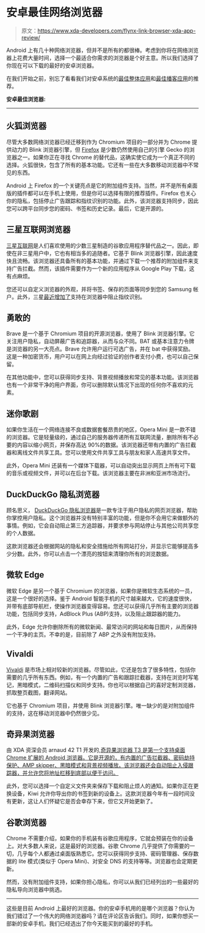 # 安卓最佳网络浏览器

> 原文：<https://www.xda-developers.com/flynx-link-browser-xda-app-review/>

Android 上有几十种网络浏览器，但并不是所有的都很棒。考虑到你将在网络浏览器上花费大量时间，选择一个最适合你需求的浏览器是个好主意。所以我们选择了你现在可以下载的最好的安卓浏览器。

在我们开始之前，别忘了看看我们对安卓系统的[最佳整体应用](https://www.xda-developers.com/best-android-apps/)和[最佳播客应用](https://www.xda-developers.com/best-podcast-app-android/)的推荐。

**安卓最佳浏览器:**

* * *

## 火狐浏览器

尽管大多数网络浏览器已经迁移到作为 Chromium 项目的一部分并为 Chrome 提供动力的 Blink 浏览器引擎，但 [Firefox](https://play.google.com/store/apps/details?id=org.mozilla.firefox) 是少数仍然使用自己的引擎 Gecko 的浏览器之一。如果你正在寻找 Chrome 的替代品，这确实使它成为一个真正不同的选择。火狐很快，包含了所有的基本功能。它还有一些在大多数移动浏览器中不常见的东西。

Android 上 Firefox 的一个关键亮点是它的附加组件支持。当然，并不是所有桌面版的插件都可以在手机上使用，但是你可以选择有限的推荐插件。Firefox 也关心你的隐私，包括停止广告跟踪和指纹识别的功能。此外，该浏览器支持同步，因此您可以跨平台同步您的密码、书签和历史记录。最后，它是开源的。

## 三星互联网浏览器

[三星互联网](https://play.google.com/store/apps/details?id=com.sec.android.app.sbrowser)是人们喜欢使用的少数三星制造的谷歌应用程序替代品之一。因此，即使在非三星用户中，它也有相当多的追随者。它基于 Blink 浏览器引擎，因此速度快且流畅。该浏览器还具备所有的基本功能，并通过下载一个推荐的附加组件来支持广告拦截。然而，该插件需要作为一个新的应用程序从 Google Play 下载，这有点麻烦。

您还可以自定义浏览器的外观，并将书签、保存的页面等同步到您的 Samsung 帐户。此外，三星[最近增加了](https://www.xda-developers.com/samsung-internet-15-beta-changelog/)支持在浏览器中阻止指纹识别。

## 勇敢的

Brave 是一个基于 Chromium 项目的开源浏览器，使用了 Blink 浏览器引擎。它关注用户隐私，自动屏蔽广告和追踪器，从而与众不同。BAT 或基本注意力令牌是浏览器的另一大亮点。Brave 允许用户运行可选广告，并在 bat 中获得奖励。这是一种加密货币，用户可以在网上向经过验证的创作者支付小费，也可以自己保留。

在其他功能中，您可以获得同步支持、背景视频播放和常见的基本功能。该浏览器也有一个非常干净的用户界面，你可以删除默认情况下出现的任何你不喜欢的元素。

## 迷你歌剧

如果你生活在一个网络连接不良或数据套餐昂贵的地区，Opera Mini 是一款不错的浏览器。它是轻量级的，通过自己的服务器传递所有互联网流量，删除所有不必要的内容以缩小网页，并保存高达 90%的数据。该浏览器还带有内置的广告拦截器和离线文件共享工具。您可以使用文件共享工具与朋友和家人高速共享文件。

此外，Opera Mini 还装有一个媒体下载器，可以自动突出显示网页上所有可下载的音乐或视频文件，并可以在后台下载。该浏览器主要在非洲和亚洲市场流行。

## DuckDuckGo 隐私浏览器

顾名思义， [DuckDuckGo 隐私浏览器](https://play.google.com/store/apps/details?id=com.duckduckgo.mobile.android)是一款专注于用户隐私的网页浏览器，帮助你掌控用户隐私。这个浏览器并没有特别丰富的功能，但是你不会用它来做额外的事情。例如，它会自动阻止第三方追踪器，并要求参与网站停止与其他公司共享您的个人数据。

这款浏览器还会根据网站的隐私和安全措施给所有网站打分，并显示它能够提高多少分数。此外，你可以点击一个漂亮的按钮来清理你所有的浏览数据。

## 微软 Edge

微软 Edge 是另一个基于 Chromium 的浏览器，如果你是微软生态系统的一员，这是一个很好的选择。鉴于 Android 智能手机的尺寸越来越大，它的速度很快，并带有底部导航栏，使操作浏览器变得容易。您还可以获得几乎所有主要的浏览器功能，包括同步支持，AdBlock Plus (ABP)支持，以及阻止跟踪器的能力。

此外，Edge 允许你删除所有的微软新闻、最常访问的网站和每日图片，从而保持一个干净的主页。不幸的是，目前除了 ABP 之外没有附加支持。

## Vivaldi

[Vivaldi](https://play.google.com/store/apps/details?id=com.vivaldi.browser) 是市场上相对较新的浏览器。尽管如此，它还是包含了很多特性，包括你需要的几乎所有东西。例如，有一个内置的广告和跟踪拦截器，支持在浏览时写笔记，黑暗模式，二维码扫描仪和同步支持。你也可以根据自己的喜好定制浏览器，抓取整页截图，翻译网站。

它也基于 Chromium 项目，并使用 Blink 浏览器引擎。唯一缺少的是对附加组件的支持，这在移动浏览器中仍然很少见。

## 奇异果浏览器

由 XDA 资深会员 arnaud 42 T1 开发的,[奇异果浏览器 T3 是第一个支持桌面 Chrome 扩展的 Android 浏览器。它是开源的，有内置的广告拦截器、密码劫持保护、AMP skipper、黑暗模式和背景视频播放。该浏览器还会自动阻止入侵跟踪器，并允许您将地址栏移到底部以便于访问。](https://play.google.com/store/apps/details?id=com.kiwibrowser.browser)

此外，您可以选择一个自定义文件夹来保存下载和阻止烦人的通知。如果你正在更换设备，Kiwi 允许你导出你的书签到新的设备上。这款浏览器今年有一段时间没有更新，这让人们怀疑它是否会幸存下来，但它又开始更新了。

## 谷歌浏览器

Chrome 不需要介绍，如果你的手机装有谷歌应用程序，它就会预装在你的设备上。对大多数人来说，这是最好的浏览器。谷歌 Chrome 几乎提供了你需要的一切，几乎每个人都通过桌面版熟悉它。您可以获得同步支持、密码管理器、保存数据的 lite 模式(类似于 Opera Mini)、对安全 DNS 的支持等等。浏览器也会定期更新。

然而，没有附加组件支持，如果你担心隐私，你可以从我们已经列出的一些最好的隐私导向浏览器中挑选。

* * *

这些是目前 Android 上最好的浏览器。你的安卓手机用的是哪个浏览器？你认为我们错过了一个伟大的网络浏览器吗？请在评论区告诉我们。同时，如果你想买一部新的安卓手机，我们已经选出了你今天能买到的最好的手机。